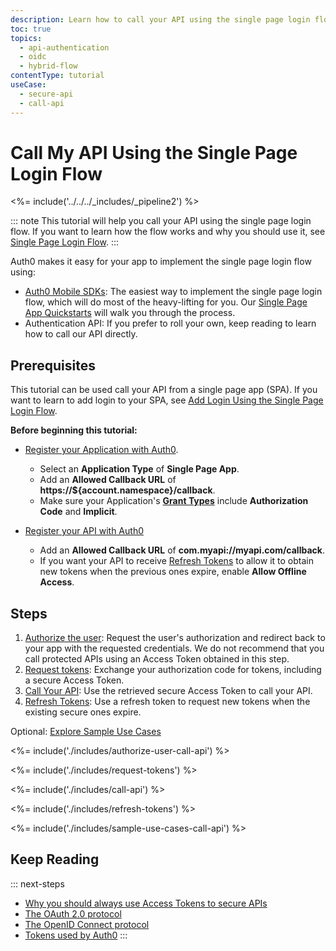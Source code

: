 ```yaml
---
description: Learn how to call your API using the single page login flow
toc: true
topics:
  - api-authentication
  - oidc
  - hybrid-flow
contentType: tutorial
useCase:
  - secure-api
  - call-api
---
```

# Call My API Using the Single Page Login Flow

<%= include('../../../_includes/_pipeline2') %>

::: note
This tutorial will help you call your API using the single page login flow. If you want to learn how the flow works and why you should use it, see [Single Page Login Flow](/flows/concepts/single-page-login-flow).
:::

Auth0 makes it easy for your app to implement the single page login flow using:

* [Auth0 Mobile SDKs](/libraries): The easiest way to implement the single page login flow, which will do most of the heavy-lifting for you. Our [Single Page App Quickstarts](/quickstart/spa) will walk you through the process.
* Authentication API: If you prefer to roll your own, keep reading to learn how to call our API directly.

## Prerequisites

This tutorial can be used call your API from a single page app (SPA). If you want to learn to add login to your SPA, see [Add Login Using the Single Page Login Flow](/flows/guides/single-page-login-flow/add-login-using-single-page-login-flow).

**Before beginning this tutorial:**

* [Register your Application with Auth0](/applications/spa). 
  * Select an **Application Type** of **Single Page App**.
  * Add an **Allowed Callback URL** of **https://${account.namespace}/callback**.
  * Make sure your Application's **[Grant Types](/applications/application-grant-types#how-to-edit-the-application-s-grant_types-property)** include **Authorization Code** and **Implicit**.

* [Register your API with Auth0](/architecture-scenarios/spa-api/part-2#create-the-api)
  * Add an **Allowed Callback URL** of **com.myapi://myapi.com/callback**.
  * If you want your API to receive [Refresh Tokens](/tokens/refresh-token) to allow it to obtain new tokens when the previous ones expire, enable **Allow Offline Access**.

## Steps

1. [Authorize the user](#authorize-the-user): 
Request the user's authorization and redirect back to your app with the requested credentials. We do not recommend that you call protected APIs using an Access Token obtained in this step.
2. [Request tokens](#request-tokens): 
Exchange your authorization code for tokens, including a secure Access Token.
3. [Call Your API](#call-api): 
Use the retrieved secure Access Token to call your API.
4. [Refresh Tokens](#refresh-tokens): 
Use a refresh token to request new tokens when the existing secure ones expire.

Optional: [Explore Sample Use Cases](#sample-use-cases)

<%= include('./includes/authorize-user-call-api') %>

<%= include('./includes/request-tokens') %>

<%= include('./includes/call-api') %>

<%= include('./includes/refresh-tokens') %>

<%= include('./includes/sample-use-cases-call-api') %>

## Keep Reading

::: next-steps
- [Why you should always use Access Tokens to secure APIs](/api-auth/why-use-access-tokens-to-secure-apis)
- [The OAuth 2.0 protocol](/protocols/oauth2)
- [The OpenID Connect protocol](/protocols/oidc)
- [Tokens used by Auth0](/tokens)
:::

